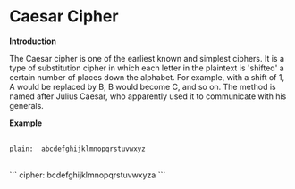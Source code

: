 # Caesar Cipher

<b>Introduction</b><br> 

The Caesar cipher is one of the earliest known and simplest ciphers. It is a type of substitution cipher in which each letter in the plaintext is 'shifted' a certain number of places down the alphabet. For example, with a shift of 1, A would be replaced by B, B would become C, and so on. The method is named after Julius Caesar, who apparently used it to communicate with his generals.

<b>Example</b><br>
<br>
```
plain:  abcdefghijklmnopqrstuvwxyz
```
<br>
```
cipher: bcdefghijklmnopqrstuvwxyza
```
